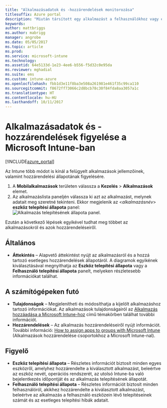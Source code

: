```yaml
---
title: "Alkalmazásadatok és -hozzárendelések monitorozása"
titlesuffix: Azure portal
description: "Miután társított egy alkalmazást a felhasználókhoz vagy eszközökhöz, ezekkel az információkkal monitorozhatja az alkalmazás állapotát."
keywords: 
author: mattbriggs
ms.author: mabrigg
manager: angrobe
ms.date: 05/05/2017
ms.topic: article
ms.prod: 
ms.service: microsoft-intune
ms.technology: 
ms.assetid: 64e5133d-1e23-4ee6-b556-f5d32c0e95da
ms.reviewer: mghadial
ms.suite: ems
ms.custom: intune-azure
ms.openlocfilehash: fbb1d3e11f8ba3e508a261981e461f35c99ca110
ms.sourcegitcommit: f8672ff73066c2d8bcb78c30f84fda8aa3057a1c
ms.translationtype: HT
ms.contentlocale: hu-HU
ms.lasthandoff: 10/11/2017
---
```

# <a name="how-to-monitor-app-information-and-assignments-with-microsoft-intune"></a>Alkalmazásadatok és -hozzárendelések figyelése a Microsoft Intune-ban

[!INCLUDE[azure_portal](./includes/azure_portal.md)]

Az Intune több módot is kínál a felügyelt alkalmazások jellemzőinek, valamint hozzárendelési állapotának figyelésére.

1. A **Mobilalkalmazások** területen válassza a **Kezelés** > **Alkalmazások** elemet.
2. Az alkalmazáslista paneljén válassza ki azt az alkalmazást, melynek adatait meg szeretné tekinteni. Ekkor megjelenik az <*alkalmazásnév*> **eszköz telepítési állapota** panel: ![Alkalmazás telepítésének állapota panel.](./media/monitor-apps.png)

Ezután a következő lépések egyikével tudhat meg többet az alkalmazásokról és azok hozzárendeléseiről.

## <a name="general"></a>Általános

- **Áttekintés** – Alapvető áttekintést nyújt az alkalmazásról és a hozzá tartozó esetleges hozzárendelések állapotáról. A diagramok egyikének kiválasztásával megnyithatja az **Eszköz telepítési állapota** vagy a **Felhasználó telepítési állapota** panelt, melyeken részletesebb információkat találhat.

## <a name="manage"></a>A számítógépeken futó

- **Tulajdonságok** – Megjelenítheti és módosíthatja a kijelölt alkalmazáshoz tartozó információkat. Az alkalmazások tulajdonságairól az [Alkalmazás hozzáadása a Microsoft Intune-hoz](apps-add.md) című témakörben találhat további információt.
- **Hozzárendelések** – Az alkalmazás hozzárendeléseiről nyújt információt. További információ: [How to assign apps to groups with Microsoft Intune](apps-deploy.md) (Alkalmazások hozzárendelése csoportokhoz a Microsoft Intune-nal).

## <a name="monitor"></a>Figyelő

- **Eszköz telepítési állapota** – Részletes információt biztosít minden egyes eszközről, amelyhez hozzárendelte a kiválasztott alkalmazást, beleértve az eszköz nevét, operációs rendszerét, az utolsó Intune-ba való bejelentkezés időpontját és az alkalmazás telepítésének állapotát.
- **Felhasználó telepítési állapota** – Részletes információt biztosít minden felhasználóról, akikhez hozzárendelte a kiválasztott alkalmazást, beleértve az alkalmazás a felhasználó eszközein lévő telepítéseinek számát és az esetleges telepítési hibák adatait.